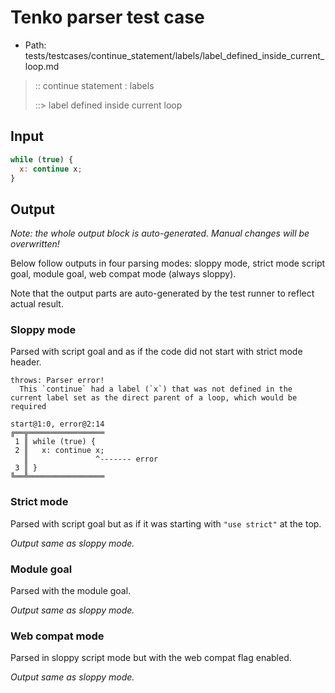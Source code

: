 # Tenko parser test case

- Path: tests/testcases/continue_statement/labels/label_defined_inside_current_loop.md

> :: continue statement : labels
>
> ::> label defined inside current loop

## Input

`````js
while (true) {
  x: continue x;
}
`````

## Output

_Note: the whole output block is auto-generated. Manual changes will be overwritten!_

Below follow outputs in four parsing modes: sloppy mode, strict mode script goal, module goal, web compat mode (always sloppy).

Note that the output parts are auto-generated by the test runner to reflect actual result.

### Sloppy mode

Parsed with script goal and as if the code did not start with strict mode header.

`````
throws: Parser error!
  This `continue` had a label (`x`) that was not defined in the current label set as the direct parent of a loop, which would be required

start@1:0, error@2:14
╔══╦═════════════════
 1 ║ while (true) {
 2 ║   x: continue x;
   ║               ^------- error
 3 ║ }
╚══╩═════════════════

`````

### Strict mode

Parsed with script goal but as if it was starting with `"use strict"` at the top.

_Output same as sloppy mode._

### Module goal

Parsed with the module goal.

_Output same as sloppy mode._

### Web compat mode

Parsed in sloppy script mode but with the web compat flag enabled.

_Output same as sloppy mode._
